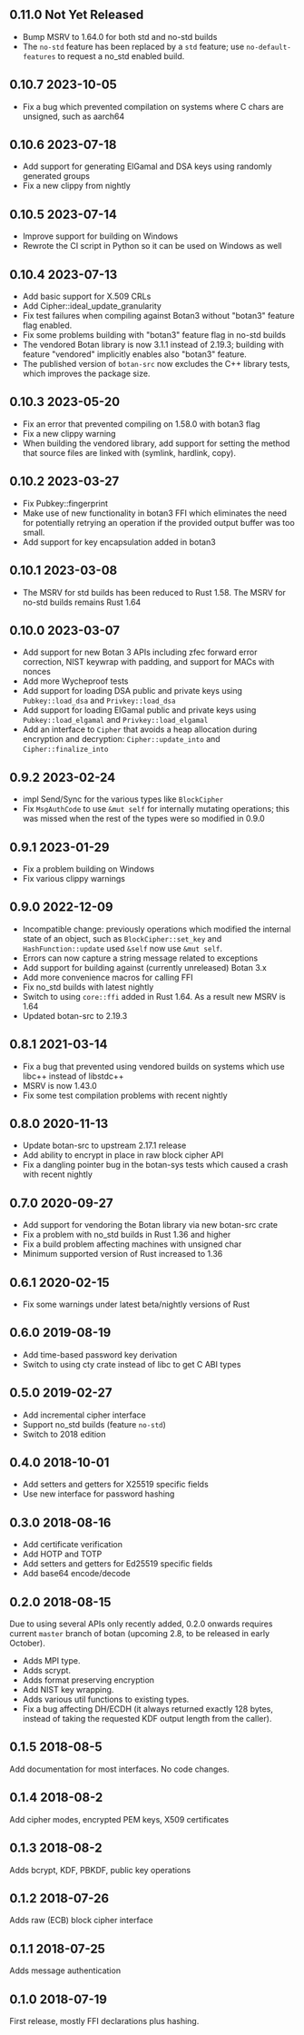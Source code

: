 ## 0.11.0 Not Yet Released

- Bump MSRV to 1.64.0 for both std and no-std builds
- The `no-std` feature has been replaced by a `std` feature;
  use `no-default-features` to request a no_std enabled build.

## 0.10.7 2023-10-05

- Fix a bug which prevented compilation on systems where C chars
  are unsigned, such as aarch64

## 0.10.6 2023-07-18

- Add support for generating ElGamal and DSA keys using randomly
  generated groups
- Fix a new clippy from nightly

## 0.10.5 2023-07-14

- Improve support for building on Windows
- Rewrote the CI script in Python so it can be used on Windows as well

## 0.10.4 2023-07-13

- Add basic support for X.509 CRLs
- Add Cipher::ideal_update_granularity
- Fix test failures when compiling against Botan3 without "botan3" feature
  flag enabled.
- Fix some problems building with "botan3" feature flag in no-std builds
- The vendored Botan library is now 3.1.1 instead of 2.19.3; building with
  feature "vendored" implicitly enables also "botan3" feature.
- The published version of `botan-src` now excludes the C++ library
  tests, which improves the package size.

## 0.10.3 2023-05-20

- Fix an error that prevented compiling on 1.58.0 with botan3 flag
- Fix a new clippy warning
- When building the vendored library, add support for setting the
  method that source files are linked with (symlink, hardlink, copy).

## 0.10.2 2023-03-27

- Fix Pubkey::fingerprint
- Make use of new functionality in botan3 FFI which eliminates the need for
  potentially retrying an operation if the provided output buffer was too small.
- Add support for key encapsulation added in botan3

## 0.10.1 2023-03-08

- The MSRV for std builds has been reduced to Rust 1.58. The MSRV for
  no-std builds remains Rust 1.64

## 0.10.0 2023-03-07

- Add support for new Botan 3 APIs including zfec forward error correction,
  NIST keywrap with padding, and support for MACs with nonces
- Add more Wycheproof tests
- Add support for loading DSA public and private keys using
  ``Pubkey::load_dsa`` and ``Privkey::load_dsa``
- Add support for loading ElGamal public and private keys using
  ``Pubkey::load_elgamal`` and ``Privkey::load_elgamal``
- Add an interface to ``Cipher`` that avoids a heap allocation during
  encryption and decryption: ``Cipher::update_into`` and
  ``Cipher::finalize_into``

## 0.9.2 2023-02-24

- impl Send/Sync for the various types like ``BlockCipher``
- Fix ``MsgAuthCode`` to use ``&mut self`` for internally mutating
  operations; this was missed when the rest of the types were so
  modified in 0.9.0

## 0.9.1 2023-01-29

- Fix a problem building on Windows
- Fix various clippy warnings

## 0.9.0 2022-12-09

- Incompatible change: previously operations which modified the
  internal state of an object, such as ``BlockCipher::set_key`` and
  ``HashFunction::update`` used ``&self`` now use ``&mut self``.
- Errors can now capture a string message related to exceptions
- Add support for building against (currently unreleased) Botan 3.x
- Add more convenience macros for calling FFI
- Fix no_std builds with latest nightly
- Switch to using `core::ffi` added in Rust 1.64. As a result new
  MSRV is 1.64
- Updated botan-src to 2.19.3

## 0.8.1 2021-03-14

- Fix a bug that prevented using vendored builds on systems which
  use libc++ instead of libstdc++
- MSRV is now 1.43.0
- Fix some test compilation problems with recent nightly

## 0.8.0 2020-11-13

- Update botan-src to upstream 2.17.1 release
- Add ability to encrypt in place in raw block cipher API
- Fix a dangling pointer bug in the botan-sys tests which caused a
  crash with recent nightly

## 0.7.0 2020-09-27

- Add support for vendoring the Botan library via new botan-src crate
- Fix a problem with no_std builds in Rust 1.36 and higher
- Fix a build problem affecting machines with unsigned char
- Minimum supported version of Rust increased to 1.36

## 0.6.1 2020-02-15

- Fix some warnings under latest beta/nightly versions of Rust

## 0.6.0 2019-08-19

- Add time-based password key derivation
- Switch to using cty crate instead of libc to get C ABI types

## 0.5.0 2019-02-27

- Add incremental cipher interface
- Support no_std builds (feature `no-std`)
- Switch to 2018 edition

## 0.4.0 2018-10-01

- Add setters and getters for X25519 specific fields
- Use new interface for password hashing

## 0.3.0 2018-08-16

- Add certificate verification
- Add HOTP and TOTP
- Add setters and getters for Ed25519 specific fields
- Add base64 encode/decode

## 0.2.0 2018-08-15

Due to using several APIs only recently added, 0.2.0 onwards requires current
`master` branch of botan (upcoming 2.8, to be released in early October).

- Adds MPI type.
- Adds scrypt.
- Adds format preserving encryption
- Add NIST key wrapping.
- Adds various util functions to existing types.
- Fix a bug affecting DH/ECDH (it always returned exactly 128 bytes,
  instead of taking the requested KDF output length from the caller).

## 0.1.5 2018-08-5

Add documentation for most interfaces. No code changes.

## 0.1.4 2018-08-2

Add cipher modes, encrypted PEM keys, X509 certificates

## 0.1.3 2018-08-2

Adds bcrypt, KDF, PBKDF, public key operations

## 0.1.2 2018-07-26

Adds raw (ECB) block cipher interface

## 0.1.1 2018-07-25

Adds message authentication

## 0.1.0 2018-07-19

First release, mostly FFI declarations plus hashing.
